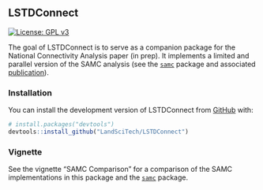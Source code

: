 
<!-- README.md is generated from README.Rmd. Please edit that file -->

## LSTDConnect

[![License: GPL
v3](https://img.shields.io/badge/License-GPLv3-blue.svg)](https://www.gnu.org/licenses/gpl-3.0)

<!-- badges: start -->
<!-- badges: end -->

The goal of LSTDConnect is to serve as a companion package for the
National Connectivity Analysis paper (in prep). It implements a limited
and parallel version of the SAMC analysis (see the
[`samc`](https://github.com/andrewmarx/samc) package and associated
[publication](https://onlinelibrary.wiley.com/doi/abs/10.1111/ele.13333)).

### Installation

You can install the development version of LSTDConnect from
[GitHub](https://github.com/) with:

``` r
# install.packages("devtools")
devtools::install_github("LandSciTech/LSTDConnect")
```

### Vignette

See the vignette “SAMC Comparison” for a comparison of the SAMC
implementations in this package and the
[`samc`](https://github.com/andrewmarx/samc) package.
